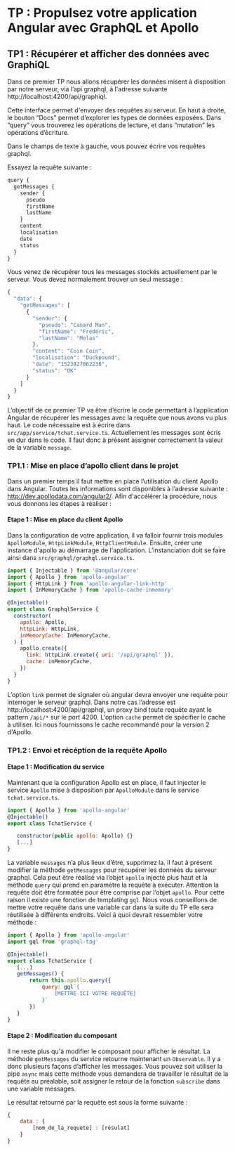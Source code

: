 # TP : Propulsez votre application Angular avec GraphQL et Apollo

## TP1 : Récupérer et afficher des données avec GraphiQL

Dans ce premier TP nous allons récupérer les données misent à disposition par notre serveur, via l’api graphql, à l'adresse suivante http://localhost:4200/api/graphiql.

Cette interface permet d'envoyer des requêtes au serveur. En haut à droite, le bouton “Docs” permet d’explorer les types de données exposées. Dans “query” vous trouverez les opérations de lecture, et dans “mutation” les opérations d’écriture.

Dans le champs de texte à gauche, vous pouvez écrire vos requêtes graphql.

Essayez la requête suivante :

```javascript
query {
  getMessages {
    sender {
      pseudo
      firstName
      lastName
    }
    content
    localisation
    date
    status
  }
}
```

Vous venez de récupérer tous les messages stockés actuellement par le serveur. Vous devez normalement trouver un seul message :

```javascript
{
  "data": {
    "getMessages": [
      {
        "sender": {
          "pseudo": "Canard Man",
          "firstName": "Frédéric",
          "lastName": "Molas"
        },
        "content": "Coin Coin",
        "localisation": "Duckpound",
        "date": "1523827062238",
        "status": "OK"
      }
    ]
  }
}
```

L’objectif de ce premier TP va être d’écrire le code permettant à l’application Angular de récupérer les messages avec la requête que nous avons vu plus haut. Le code nécessaire est à écrire dans `src/app/service/tchat.service.ts`. Actuellement les messages sont écris en dur dans le code. Il faut donc à présent assigner correctement la valeur de la variable `message`.

### TP1.1 : Mise en place d’apollo client dans le projet

Dans un premier temps il faut mettre en place l’utilisation du client Apollo dans Angular. Toutes les informations sont disponibles à l’adresse suivante : http://dev.apollodata.com/angular2/. Afin d'accélérer la procédure, nous vous donnons les étapes à réaliser :

<!-- #### Etape 1 : Installer les package npm

Installer apollo-client, apollo-angular et graphql-tag sur votre projet : `npm install graphql apollo-client apollo-angular apollo-cache-inmemory apollo-angular-link-http graphql-tag --save` -->

#### Etape 1 : Mise en place du client Apollo

Dans la configuration de votre application, il va falloir fournir trois modules `ApolloModule`, `HttpLinkModule`, `HttpClientModule`. Ensuite, créer une instance d'apollo au démarrage de l'application. L’instanciation doit se faire ainsi dans `src/graphql/graphql.service.ts`.

```javascript
import { Injectable } from '@angular/core'
import { Apollo } from 'apollo-angular'
import { HttpLink } from 'apollo-angular-link-http'
import { InMemoryCache } from 'apollo-cache-inmemory'

@Injectable()
export class GraphqlService {
  constructor(
    apollo: Apollo,
    httpLink: HttpLink,
    inMemoryCache: InMemoryCache,
  ) {
    apollo.create({
      link: httpLink.create({ uri: '/api/graphql' }),
      cache: inMemoryCache,
    })
  }
}
```

L’option `link` permet de signaler où angular devra envoyer une requête pour interroger le serveur graphql. Dans notre cas l’adresse est http://localhost:4200/api/graphql, un proxy bind toute requête ayant le pattern `/api/*` sur le port 4200. L'option `cache` permet de spécifier le cache à utiliser. Ici nous fournissons le cache recommandé pour la version 2 d'Apollo.

### TP1.2 : Envoi et récéption de la requête Apollo

#### Etape 1 : Modification du service

Maintenant que la configuration Apollo est en place, il faut injecter le service `Apollo` mise à disposition par `ApolloModule` dans le service `tchat.service.ts`.

```javascript
import { Apollo } from 'apollo-angular'
@Injectable()
export class TchatService {

   constructor(public apollo: Apollo) {}
   [...]
}
```

La variable `messages` n’a plus lieux d’être, supprimez la. Il faut à présent modifier la méthode `getMessages` pour recupérer les données du serveur graphql. Cela peut être réalisé via l’objet `apollo` injecté plus haut et la méthode `query` qui prend en paramètre la requête à exécuter. Attention la requête doit être formatée pour être comprise par l’objet `apollo`. Pour cette raison il existe une fonction de templating `gql`. Nous vous conseillons de mettre votre requête dans une variable car dans la suite du TP elle sera réutilisée à différents endroits. Voici à quoi devrait ressembler votre méthode :

```javascript
import { Apollo } from 'apollo-angular'
import gql from 'graphql-tag'

@Injectable()
export class TchatService {
   [...]
   getMessages() {
       return this.apollo.query({
           query: gql`{
               [METTRE ICI VOTRE REQUÊTE]
           }`
       })
   }
}
```

#### Etape 2 : Modification du composant

Il ne reste plus qu'à modifier le composant pour afficher le résultat. La méthode `getMessages` du service retourne maintenant un `Observable`. Il y a donc plusieurs façons d’afficher les messages. Vous pouvez soit utiliser la pipe `async` mais cette méthode vous demandera de travailler le résultat de la requête au préalable, soit assigner le retour de la fonction `subscribe` dans une variable messages.

Le résultat retourné par la requête est sous la forme suivante :

```javascript
{
    data : {
        [nom_de_la_requete] : [résulat]
    }
}
```
